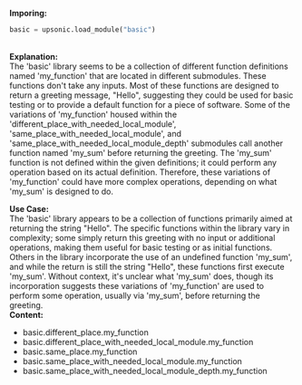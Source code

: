 <b class="custom_code_highlight_green">Imporing:</b><br>
```python
basic = upsonic.load_module("basic")
```
<br><b class="custom_code_highlight_green">Explanation:</b><br>The 'basic' library seems to be a collection of different function definitions named 'my_function' that are located in different submodules. These functions don't take any inputs. Most of these functions are designed to return a greeting message, "Hello", suggesting they could be used for basic testing or to provide a default function for a piece of software. Some of the variations of 'my_function' housed within the 'different_place_with_needed_local_module', 'same_place_with_needed_local_module', and 'same_place_with_needed_local_module_depth' submodules call another function named 'my_sum' before returning the greeting. The 'my_sum' function is not defined within the given definitions; it could perform any operation based on its actual definition. Therefore, these variations of 'my_function' could have more complex operations, depending on what 'my_sum' is designed to do.

<b class="custom_code_highlight_green">Use Case:</b><br>The 'basic' library appears to be a collection of functions primarily aimed at returning the string "Hello". The specific functions within the library vary in complexity; some simply return this greeting with no input or additional operations, making them useful for basic testing or as initial functions. Others in the library incorporate the use of an undefined function 'my_sum', and while the return is still the string "Hello", these functions first execute 'my_sum'. Without context, it's unclear what 'my_sum' does, though its incorporation suggests these variations of 'my_function' are used to perform some operation, usually via 'my_sum', before returning the greeting.
<br><b class="custom_code_highlight_green">Content:</b><br>
  - basic.different_place.my_function
  - basic.different_place_with_needed_local_module.my_function
  - basic.same_place.my_function
  - basic.same_place_with_needed_local_module.my_function
  - basic.same_place_with_needed_local_module_depth.my_function
